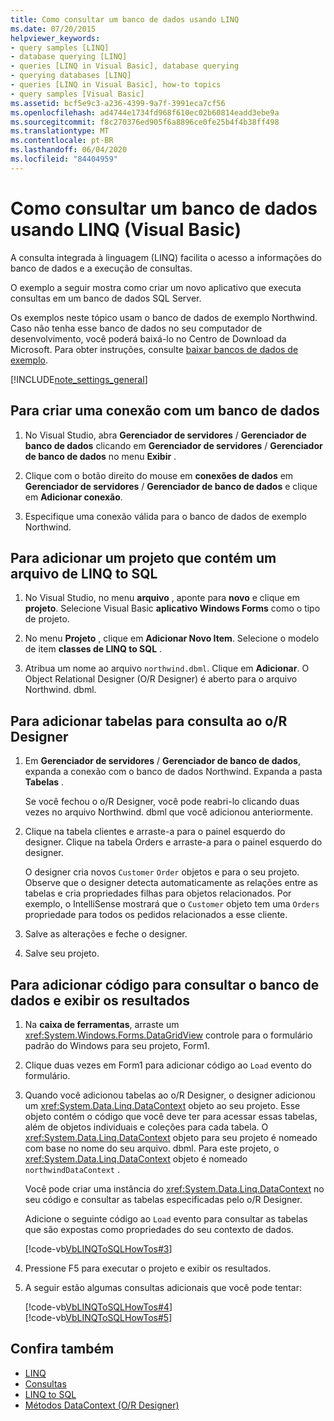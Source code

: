 ```yaml
---
title: Como consultar um banco de dados usando LINQ
ms.date: 07/20/2015
helpviewer_keywords:
- query samples [LINQ]
- database querying [LINQ]
- queries [LINQ in Visual Basic], database querying
- querying databases [LINQ]
- queries [LINQ in Visual Basic], how-to topics
- query samples [Visual Basic]
ms.assetid: bcf5e9c3-a236-4399-9a7f-3991eca7cf56
ms.openlocfilehash: ad4744e1734fd968f610ec02b60814eadd3ebe9a
ms.sourcegitcommit: f8c270376ed905f6a8896ce0fe25b4f4b38ff498
ms.translationtype: MT
ms.contentlocale: pt-BR
ms.lasthandoff: 06/04/2020
ms.locfileid: "84404959"
---
```

# <a name="how-to-query-a-database-by-using-linq-visual-basic"></a>Como consultar um banco de dados usando LINQ (Visual Basic)
A consulta integrada à linguagem (LINQ) facilita o acesso a informações do banco de dados e a execução de consultas.  
  
 O exemplo a seguir mostra como criar um novo aplicativo que executa consultas em um banco de dados SQL Server.  
  
 Os exemplos neste tópico usam o banco de dados de exemplo Northwind. Caso não tenha esse banco de dados no seu computador de desenvolvimento, você poderá baixá-lo no Centro de Download da Microsoft. Para obter instruções, consulte [baixar bancos de dados de exemplo](../../../../framework/data/adonet/sql/linq/downloading-sample-databases.md).  
  
[!INCLUDE[note_settings_general](~/includes/note-settings-general-md.md)]  
  
## <a name="to-create-a-connection-to-a-database"></a>Para criar uma conexão com um banco de dados  
  
1. No Visual Studio, abra **Gerenciador de servidores** / **Gerenciador de banco de dados** clicando em **Gerenciador de servidores** / **Gerenciador de banco de dados** no menu **Exibir** .  
  
2. Clique com o botão direito do mouse em **conexões de dados** em **Gerenciador de servidores** / **Gerenciador de banco de dados** e clique em **Adicionar conexão**.  
  
3. Especifique uma conexão válida para o banco de dados de exemplo Northwind.  
  
## <a name="to-add-a-project-that-contains-a-linq-to-sql-file"></a>Para adicionar um projeto que contém um arquivo de LINQ to SQL  
  
1. No Visual Studio, no menu **arquivo** , aponte para **novo** e clique em **projeto**. Selecione Visual Basic **aplicativo Windows Forms** como o tipo de projeto.  
  
2. No menu **Projeto** , clique em **Adicionar Novo Item**. Selecione o modelo de item **classes de LINQ to SQL** .  
  
3. Atribua um nome ao arquivo `northwind.dbml`. Clique em **Adicionar**. O Object Relational Designer (O/R Designer) é aberto para o arquivo Northwind. dbml.  
  
## <a name="to-add-tables-to-query-to-the-or-designer"></a>Para adicionar tabelas para consulta ao o/R Designer  
  
1. Em **Gerenciador de servidores** / **Gerenciador de banco de dados**, expanda a conexão com o banco de dados Northwind. Expanda a pasta **Tabelas** .  
  
     Se você fechou o o/R Designer, você pode reabri-lo clicando duas vezes no arquivo Northwind. dbml que você adicionou anteriormente.  
  
2. Clique na tabela clientes e arraste-a para o painel esquerdo do designer. Clique na tabela Orders e arraste-a para o painel esquerdo do designer.  
  
     O designer cria novos `Customer` `Order` objetos e para o seu projeto. Observe que o designer detecta automaticamente as relações entre as tabelas e cria propriedades filhas para objetos relacionados. Por exemplo, o IntelliSense mostrará que o `Customer` objeto tem uma `Orders` propriedade para todos os pedidos relacionados a esse cliente.  
  
3. Salve as alterações e feche o designer.  
  
4. Salve seu projeto.  
  
## <a name="to-add-code-to-query-the-database-and-display-the-results"></a>Para adicionar código para consultar o banco de dados e exibir os resultados  
  
1. Na **caixa de ferramentas**, arraste um <xref:System.Windows.Forms.DataGridView> controle para o formulário padrão do Windows para seu projeto, Form1.  
  
2. Clique duas vezes em Form1 para adicionar código ao `Load` evento do formulário.  
  
3. Quando você adicionou tabelas ao o/R Designer, o designer adicionou um <xref:System.Data.Linq.DataContext> objeto ao seu projeto. Esse objeto contém o código que você deve ter para acessar essas tabelas, além de objetos individuais e coleções para cada tabela. O <xref:System.Data.Linq.DataContext> objeto para seu projeto é nomeado com base no nome do seu arquivo. dbml. Para este projeto, o <xref:System.Data.Linq.DataContext> objeto é nomeado `northwindDataContext` .  
  
     Você pode criar uma instância do <xref:System.Data.Linq.DataContext> no seu código e consultar as tabelas especificadas pelo o/R Designer.  
  
     Adicione o seguinte código ao `Load` evento para consultar as tabelas que são expostas como propriedades do seu contexto de dados.  
  
     [!code-vb[VbLINQToSQLHowTos#3](~/samples/snippets/visualbasic/VS_Snippets_VBCSharp/VbLINQtoSQLHowTos/VB/Form2.vb#3)]  
  
4. Pressione F5 para executar o projeto e exibir os resultados.  
  
5. A seguir estão algumas consultas adicionais que você pode tentar:  
  
     [!code-vb[VbLINQToSQLHowTos#4](~/samples/snippets/visualbasic/VS_Snippets_VBCSharp/VbLINQtoSQLHowTos/VB/Form2.vb#4)]  
    [!code-vb[VbLINQToSQLHowTos#5](~/samples/snippets/visualbasic/VS_Snippets_VBCSharp/VbLINQtoSQLHowTos/VB/Form2.vb#5)]  
  
## <a name="see-also"></a>Confira também

- [LINQ](index.md)
- [Consultas](../../../language-reference/queries/index.md)
- [LINQ to SQL](../../../../framework/data/adonet/sql/linq/index.md)
- [Métodos DataContext (O/R Designer)](/visualstudio/data-tools/datacontext-methods-o-r-designer)
